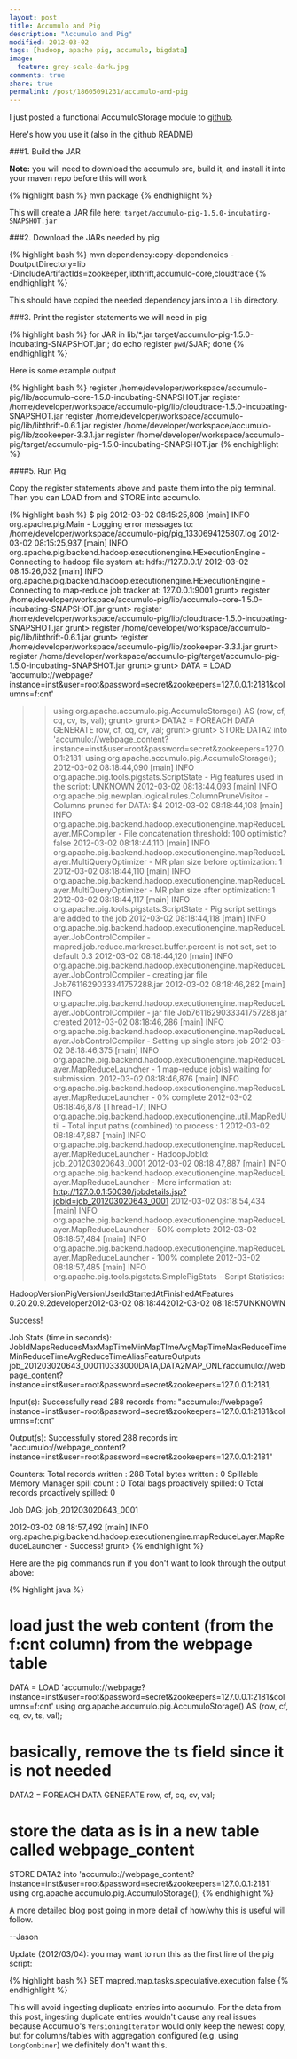 ```yaml
---
layout: post
title: Accumulo and Pig
description: "Accumulo and Pig"
modified: 2012-03-02
tags: [hadoop, apache pig, accumulo, bigdata]
image:
  feature: grey-scale-dark.jpg
comments: true
share: true
permalink: /post/18605091231/accumulo-and-pig
---
```


I just posted a functional AccumuloStorage module to [github](https://github.com/jt6211/accumulo-pig).

Here's how you use it (also in the github README)

###1. Build the JAR 

**Note:** you will need to download the accumulo src, build it, and install it into your maven repo before this will work

{% highlight bash %}
mvn package
{% endhighlight %}

This will create a JAR file here: ```target/accumulo-pig-1.5.0-incubating-SNAPSHOT.jar```

###2. Download the JARs needed by pig

{% highlight bash %}
mvn dependency:copy-dependencies -DoutputDirectory=lib  \
    -DincludeArtifactIds=zookeeper,libthrift,accumulo-core,cloudtrace
{% endhighlight %}    

This should have copied the needed dependency jars into a ```lib``` directory.

###3. Print the register statements we will need in pig

{% highlight bash %}
for JAR in lib/*.jar target/accumulo-pig-1.5.0-incubating-SNAPSHOT.jar ; 
do 
    echo register `pwd`/$JAR; 
done
{% endhighlight %}

Here is some example output

{% highlight bash %}
register /home/developer/workspace/accumulo-pig/lib/accumulo-core-1.5.0-incubating-SNAPSHOT.jar
register /home/developer/workspace/accumulo-pig/lib/cloudtrace-1.5.0-incubating-SNAPSHOT.jar
register /home/developer/workspace/accumulo-pig/lib/libthrift-0.6.1.jar
register /home/developer/workspace/accumulo-pig/lib/zookeeper-3.3.1.jar
register /home/developer/workspace/accumulo-pig/target/accumulo-pig-1.5.0-incubating-SNAPSHOT.jar
{% endhighlight %}

####5. Run Pig

Copy the register statements above and paste them into the pig terminal.  Then you can LOAD from and STORE into accumulo.

{% highlight bash %}
$ pig
2012-03-02 08:15:25,808 [main] INFO  org.apache.pig.Main - Logging error messages to: /home/developer/workspace/accumulo-pig/pig_1330694125807.log
2012-03-02 08:15:25,937 [main] INFO  org.apache.pig.backend.hadoop.executionengine.HExecutionEngine - Connecting to hadoop file system at: hdfs://127.0.0.1/
2012-03-02 08:15:26,032 [main] INFO  org.apache.pig.backend.hadoop.executionengine.HExecutionEngine - Connecting to map-reduce job tracker at: 127.0.0.1:9001
grunt> register /home/developer/workspace/accumulo-pig/lib/accumulo-core-1.5.0-incubating-SNAPSHOT.jar
grunt> register /home/developer/workspace/accumulo-pig/lib/cloudtrace-1.5.0-incubating-SNAPSHOT.jar
grunt> register /home/developer/workspace/accumulo-pig/lib/libthrift-0.6.1.jar
grunt> register /home/developer/workspace/accumulo-pig/lib/zookeeper-3.3.1.jar
grunt> register /home/developer/workspace/accumulo-pig/target/accumulo-pig-1.5.0-incubating-SNAPSHOT.jar
grunt> 
grunt> DATA = LOAD 'accumulo://webpage?instance=inst&user=root&password=secret&zookeepers=127.0.0.1:2181&columns=f:cnt' 
>>using org.apache.accumulo.pig.AccumuloStorage() AS (row, cf, cq, cv, ts, val);
grunt> 
grunt> DATA2 = FOREACH DATA GENERATE row, cf, cq, cv, val;
grunt> 
grunt> STORE DATA2 into 'accumulo://webpage_content?instance=inst&user=root&password=secret&zookeepers=127.0.0.1:2181' using org.apache.accumulo.pig.AccumuloStorage();
2012-03-02 08:18:44,090 [main] INFO  org.apache.pig.tools.pigstats.ScriptState - Pig features used in the script: UNKNOWN
2012-03-02 08:18:44,093 [main] INFO  org.apache.pig.newplan.logical.rules.ColumnPruneVisitor - Columns pruned for DATA: $4
2012-03-02 08:18:44,108 [main] INFO  org.apache.pig.backend.hadoop.executionengine.mapReduceLayer.MRCompiler - File concatenation threshold: 100 optimistic? false
2012-03-02 08:18:44,110 [main] INFO  org.apache.pig.backend.hadoop.executionengine.mapReduceLayer.MultiQueryOptimizer - MR plan size before optimization: 1
2012-03-02 08:18:44,110 [main] INFO  org.apache.pig.backend.hadoop.executionengine.mapReduceLayer.MultiQueryOptimizer - MR plan size after optimization: 1
2012-03-02 08:18:44,117 [main] INFO  org.apache.pig.tools.pigstats.ScriptState - Pig script settings are added to the job
2012-03-02 08:18:44,118 [main] INFO  org.apache.pig.backend.hadoop.executionengine.mapReduceLayer.JobControlCompiler - mapred.job.reduce.markreset.buffer.percent is not set, set to default 0.3
2012-03-02 08:18:44,120 [main] INFO  org.apache.pig.backend.hadoop.executionengine.mapReduceLayer.JobControlCompiler - creating jar file Job7611629033341757288.jar
2012-03-02 08:18:46,282 [main] INFO  org.apache.pig.backend.hadoop.executionengine.mapReduceLayer.JobControlCompiler - jar file Job7611629033341757288.jar created
2012-03-02 08:18:46,286 [main] INFO  org.apache.pig.backend.hadoop.executionengine.mapReduceLayer.JobControlCompiler - Setting up single store job
2012-03-02 08:18:46,375 [main] INFO  org.apache.pig.backend.hadoop.executionengine.mapReduceLayer.MapReduceLauncher - 1 map-reduce job(s) waiting for submission.
2012-03-02 08:18:46,876 [main] INFO  org.apache.pig.backend.hadoop.executionengine.mapReduceLayer.MapReduceLauncher - 0% complete
2012-03-02 08:18:46,878 [Thread-17] INFO  org.apache.pig.backend.hadoop.executionengine.util.MapRedUtil - Total input paths (combined) to process : 1
2012-03-02 08:18:47,887 [main] INFO  org.apache.pig.backend.hadoop.executionengine.mapReduceLayer.MapReduceLauncher - HadoopJobId: job_201203020643_0001
2012-03-02 08:18:47,887 [main] INFO  org.apache.pig.backend.hadoop.executionengine.mapReduceLayer.MapReduceLauncher - More information at: http://127.0.0.1:50030/jobdetails.jsp?jobid=job_201203020643_0001
2012-03-02 08:18:54,434 [main] INFO  org.apache.pig.backend.hadoop.executionengine.mapReduceLayer.MapReduceLauncher - 50% complete
2012-03-02 08:18:57,484 [main] INFO  org.apache.pig.backend.hadoop.executionengine.mapReduceLayer.MapReduceLauncher - 100% complete
2012-03-02 08:18:57,485 [main] INFO  org.apache.pig.tools.pigstats.SimplePigStats - Script Statistics: 
 
HadoopVersionPigVersionUserIdStartedAtFinishedAtFeatures
0.20.20.9.2developer2012-03-02 08:18:442012-03-02 08:18:57UNKNOWN
 
Success!
 
Job Stats (time in seconds):
JobIdMapsReducesMaxMapTimeMinMapTImeAvgMapTimeMaxReduceTimeMinReduceTimeAvgReduceTimeAliasFeatureOutputs
job_201203020643_000110333000DATA,DATA2MAP_ONLYaccumulo://webpage_content?instance=inst&user=root&password=secret&zookeepers=127.0.0.1:2181,
 
Input(s):
Successfully read 288 records from: "accumulo://webpage?instance=inst&user=root&password=secret&zookeepers=127.0.0.1:2181&columns=f:cnt"
 
Output(s):
Successfully stored 288 records in: "accumulo://webpage_content?instance=inst&user=root&password=secret&zookeepers=127.0.0.1:2181"
 
Counters:
Total records written : 288
Total bytes written : 0
Spillable Memory Manager spill count : 0
Total bags proactively spilled: 0
Total records proactively spilled: 0
 
Job DAG:
job_201203020643_0001
 
 
2012-03-02 08:18:57,492 [main] INFO  org.apache.pig.backend.hadoop.executionengine.mapReduceLayer.MapReduceLauncher - Success!
grunt> 
{% endhighlight %}

Here are the pig commands run if you don't want to look through the output above:

{% highlight java %}
# load just the web content (from the f:cnt column) from the webpage table
DATA = LOAD 
'accumulo://webpage?instance=inst&user=root&password=secret&zookeepers=127.0.0.1:2181&columns=f:cnt' 
   using org.apache.accumulo.pig.AccumuloStorage() AS (row, cf, cq, cv, ts, val);

# basically, remove the ts field since it is not needed
DATA2 = FOREACH DATA GENERATE row, cf, cq, cv, val;

# store the data as is in a new table called webpage_content
STORE DATA2 into 
'accumulo://webpage_content?instance=inst&user=root&password=secret&zookeepers=127.0.0.1:2181' 
   using org.apache.accumulo.pig.AccumuloStorage();
{% endhighlight %}

A more detailed blog post going in more detail of how/why this is useful will follow.

--Jason

Update (2012/03/04): you may want to run this as the first line of the pig script:

{% highlight bash %}
SET mapred.map.tasks.speculative.execution false
{% endhighlight %}

This will avoid ingesting duplicate entries into accumulo.  For the data from this post, ingesting duplicate entries wouldn't cause any real issues because Accumulo's ```VersioningIterator``` would only keep the newest copy, but for columns/tables with aggregation configured (e.g. using ```LongCombiner```) we definitely don't want this.